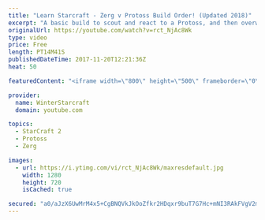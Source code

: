 ```yaml
---
title: "Learn Starcraft - Zerg v Protoss Build Order! (Updated 2018)"
excerpt: "A basic build to scout and react to a Protoss, and then overwhelm them with the swarm! Meant for lower level players looking for direction, not higher level looking for the dankest meta. -- Watch live at https://www.twitch.tv/wintergaming"
originalUrl: https://youtube.com/watch?v=rct_NjAc8Wk
type: video
price: Free
length: PT14M41S
publishedDateTime: 2017-11-20T12:21:36Z
heat: 50

featuredContent: "<iframe width=\"800\" height=\"500\" frameborder=\"0\" src=\"https://www.youtube.com/embed/rct_NjAc8Wk\" allow=\"accelerometer; autoplay; encrypted-media; gyroscope; picture-in-picture\" allowfullscreen></iframe>"

provider:
  name: WinterStarcraft
  domain: youtube.com

topics:
  - StarCraft 2
  - Protoss
  - Zerg

images:
  - url: https://i.ytimg.com/vi/rct_NjAc8Wk/maxresdefault.jpg
    width: 1280
    height: 720
    isCached: true

secured: "a0/aJzX6UwMrM4x5+CgBNQVkJkOoZfkr2HDqxr9buT7G7Hc+mNI3RAkFVgV2m7UQl1sCmkzIT6QBMhK+PtQJDVuwdptXU7colp4th0yWoDrAzOgkw3XWnBisrCibXQBYg+dZUwErM7g/KHy1ewYH5JDrjz8oAtZa9yqTRNG4Mbb9f5uA++dPpNUMpjcxzTNKM+aBSbK0OeUavW6uPw+YokhazX8h9kdMql8XxR3bA5NMMQDOfCPrmFQgkejqaerM84YLaiYVI2dhtaYttTiiqLYot4iqpvrQMTVtLFNO+vxDi1FT0iWNWf3RUlYFSeoC3p6Rjla0Adt0jUfd9uUvqrG6dradR1rp0JWZcJhVvf81Ro+HnXd0EpAvur1BJ6+PylZsdBShQhTpP/kZost5lWU+PymdRBYSR/0btwcUO6k=;7hxE9hMFHY7TYbrvsvo1UA=="
---
```


